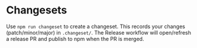 # Changesets

Use `npm run changeset` to create a changeset. This records your changes (patch/minor/major) in `.changeset/`.
The Release workflow will open/refresh a release PR and publish to npm when the PR is merged.
